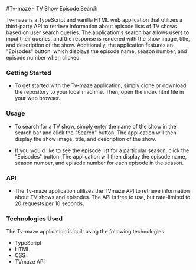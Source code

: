 #Tv-maze - TV Show Episode Search


Tv-maze is a TypeScript and vanilla HTML web application that utilizes a third-party API to retrieve information about episode lists of TV shows based on user search queries. The application's search bar allows users to input their queries, and the response is rendered with the show image, title, and description of the show. Additionally, the application features an "Episodes" button, which displays the episode name, season number, and episode number when clicked.





### Getting Started
- To get started with the Tv-maze application, simply clone or download the repository to your local machine. Then, open the index.html file in your web browser.

### Usage
- To search for a TV show, simply enter the name of the show in the search bar and click the "Search" button. The application will then display the show image, title, and description of the show.

- If you would like to see the episode list for a particular season, click the "Episodes" button. The application will then display the episode name, season number, and episode number for each episode in the season.

### API
- The Tv-maze application utilizes the TVmaze API to retrieve information about TV shows and episodes. The API is free to use, but rate-limited to 20 requests per 10 seconds.

### Technologies Used
The Tv-maze application is built using the following technologies:

- TypeScript
- HTML
- CSS
- TVmaze API
